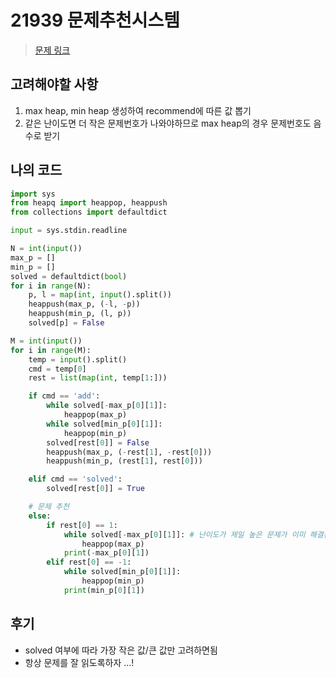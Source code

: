 # 21939 문제추천시스템

> [문제 링크](https://www.acmicpc.net/problem/21939)

## 고려해야할 사항

1. max heap, min heap 생성하여 recommend에 따른 값 뽑기
2. 같은 난이도면 더 작은 문제번호가 나와야하므로 max heap의 경우 문제번호도 음수로 받기

## 나의 코드

```python
import sys
from heapq import heappop, heappush
from collections import defaultdict

input = sys.stdin.readline

N = int(input())
max_p = []
min_p = []
solved = defaultdict(bool)
for i in range(N):
    p, l = map(int, input().split())
    heappush(max_p, (-l, -p))
    heappush(min_p, (l, p))
    solved[p] = False

M = int(input())
for i in range(M):
    temp = input().split()
    cmd = temp[0]
    rest = list(map(int, temp[1:]))

    if cmd == 'add':
        while solved[-max_p[0][1]]:
            heappop(max_p)
        while solved[min_p[0][1]]:
            heappop(min_p)
        solved[rest[0]] = False
        heappush(max_p, (-rest[1], -rest[0]))
        heappush(min_p, (rest[1], rest[0]))

    elif cmd == 'solved':
        solved[rest[0]] = True

    # 문제 추천
    else:
        if rest[0] == 1:
            while solved[-max_p[0][1]]: # 난이도가 제일 높은 문제가 이미 해결된 문제면 지워줌
                heappop(max_p)
            print(-max_p[0][1])
        elif rest[0] == -1:
            while solved[min_p[0][1]]:
                heappop(min_p)
            print(min_p[0][1])
```

## 후기

- solved 여부에 따라 가장 작은 값/큰 값만 고려하면됨
- 항상 문제를 잘 읽도록하자 ...!
